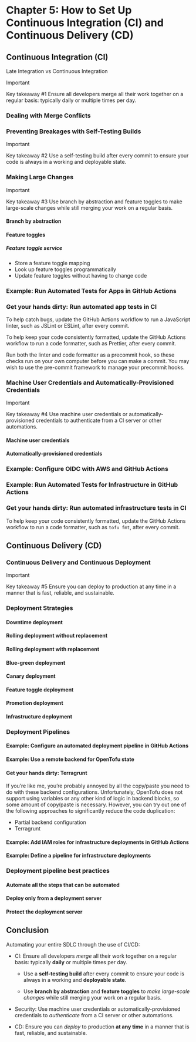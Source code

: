 # Chapter 5: How to Set Up Continuous Integration (CI) and Continuous Delivery (CD)

## Continuous Integration (CI)

Late Integration vs Continuous Integration

> [!IMPORTANT]
> Key takeaway #1
> Ensure all developers merge all their work together on a regular basis: typically daily or multiple times per day.

### Dealing with Merge Conflicts

### Preventing Breakages with Self-Testing Builds

> [!IMPORTANT]
> Key takeaway #2
> Use a self-testing build after every commit to ensure your code is always in a working and deployable state.

### Making Large Changes

> [!IMPORTANT]
> Key takeaway #3
> Use branch by abstraction and feature toggles to make large-scale changes while still merging your work on a regular basis.

#### Branch by abstraction

#### Feature toggles

##### Feature toggle service

- Store a feature toggle mapping
- Look up feature toggles programmatically
- Update feature toggles without having to change code

### Example: Run Automated Tests for Apps in GitHub Actions

### Get your hands dirty: Run automated app tests in CI

To help catch bugs, update the GitHub Actions workflow to run a JavaScript linter, such as JSLint or ESLint, after every commit.

To help keep your code consistently formatted, update the GitHub Actions workflow to run a code formatter, such as Prettier, after every commit.

Run both the linter and code formatter as a precommit hook, so these checks run on your own computer before you can make a commit. You may wish to use the pre-commit framework to manage your precommit hooks.

### Machine User Credentials and Automatically-Provisioned Credentials

> [!IMPORTANT]
> Key takeaway #4
> Use machine user credentials or automatically-provisioned credentials to authenticate from a CI server or other automations.

#### Machine user credentials

#### Automatically-provisioned credentials

### Example: Configure OIDC with AWS and GitHub Actions

### Example: Run Automated Tests for Infrastructure in GitHub Actions

### Get your hands dirty: Run automated infrastructure tests in CI

To help keep your code consistently formatted, update the GitHub Actions workflow to run a code formatter, such as `tofu fmt`, after every commit.

## Continuous Delivery (CD)

### Continuous Delivery and Continuous Deployment

> [!IMPORTANT]
> Key takeaway #5
> Ensure you can deploy to production at any time in a manner that is fast, reliable, and sustainable.

### Deployment Strategies

#### Downtime deployment

#### Rolling deployment without replacement

#### Rolling deployment with replacement

#### Blue-green deployment

#### Canary deployment

#### Feature toggle deployment

#### Promotion deployment

#### Infrastructure deployment

### Deployment Pipelines

#### Example: Configure an automated deployment pipeline in GitHub Actions

#### Example: Use a remote backend for OpenTofu state

#### Get your hands dirty: Terragrunt

If you’re like me, you’re probably annoyed by all the copy/paste you need to do with these backend configurations. Unfortunately, OpenTofu does not support using variables or any other kind of logic in backend blocks, so some amount of copy/paste is necessary. However, you can try out one of the following approaches to significantly reduce the code duplication:

- Partial backend configuration
- Terragrunt

#### Example: Add IAM roles for infrastructure deployments in GitHub Actions

#### Example: Define a pipeline for infrastructure deployments

### Deployment pipeline best practices

#### Automate all the steps that can be automated

#### Deploy only from a deployment server

#### Protect the deployment server

## Conclusion

Automating your entire SDLC through the use of CI/CD:

- CI: Ensure all developers _merge_ all their work together on a regular basis: typically **daily** or multiple times per day.

  - Use a **self-testing build** after every commit to ensure your code is always in a working and **deployable state**.

  - Use **branch by abstraction** and **feature toggles** to _make large-scale changes_ while still merging your work on a regular basis.

- Security: Use machine user credentials or automatically-provisioned credentials to _authenticate_ from a CI server or other automations.

- CD: Ensure you can _deploy_ to production **at any time** in a manner that is fast, reliable, and sustainable.
